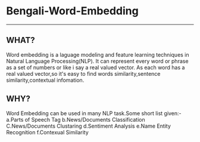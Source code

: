 # Bengali-Word-Embedding
-------------------------------------------
## WHAT?
Word embedding is a laguage modeling and feature learning techniques in Natural Language Processing(NLP).
It can represent every word or phrase as a set of numbers or like i say a real valued vector.
As each word has a real valued vector,so it's easy to find words similarity,sentence similarity,contextual infomation.


## WHY?
Word Embedding can be used in many NLP task.Some short list given:-
	a.Parts of Speech Tag
	b.News/Documents Classification
	C.News/Documents Clustaring
	d.Sentiment Analysis
	e.Name Entity Recognition
	f.Contexual Similarity
